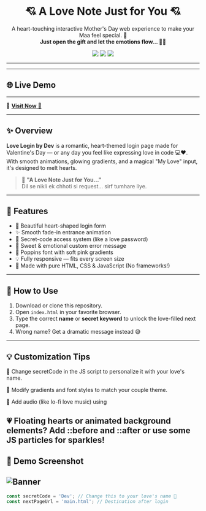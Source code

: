 <h1 align="center">💘 A Love Note Just for You 💘</h1>

<p align="center">
  A heart-touching interactive Mother's Day web experience to make your Maa feel special. 🌸<br>
  <strong>Just open the gift and let the emotions flow... 🎁💝</strong>
</p>

<p align="center">
  <img src="https://img.shields.io/badge/HTML-%23E34F26?style=for-the-badge&logo=html5&logoColor=white" />
  <img src="https://img.shields.io/badge/CSS-%231572B6?style=for-the-badge&logo=css3&logoColor=white" />
  <img src="https://img.shields.io/badge/Javascript-%23F7DF1E?style=for-the-badge&logo=javascript&logoColor=black" />
</p>

---

---
## 🌐 Live Demo
---
🔗 <a href="https://love-note.netlify.app/" target="_blank">**Visit Now** 🚀</a>

---

## ✨ Overview

**Love Login by Dev** is a romantic, heart-themed login page made for Valentine's Day — or any day you feel like expressing love in code 💻❤️. With smooth animations, glowing gradients, and a magical "My Love" input, it's designed to melt hearts.
> 📝 **"A Love Note Just for You..."**  
> Dil se nikli ek chhoti si request... sirf tumhare liye.

---

## 🌹 Features

- 💖 Beautiful heart-shaped login form  
- ✨ Smooth fade-in entrance animation  
- 🔐 Secret-code access system (like a love password)  
- 💌 Sweet & emotional custom error message  
- 🎨 Poppins font with soft pink gradients  
- 💡 Fully responsive — fits every screen size  
- 🎁 Made with pure HTML, CSS & JavaScript (No frameworks!)

---

## 🚀 How to Use

1. Download or clone this repository.
2. Open `index.html` in your favorite browser.
3. Type the correct **name** or **secret keyword** to unlock the love-filled next page.
4. Wrong name? Get a dramatic message instead 😅

---
## 💡 Customization Tips

🔐 Change secretCode in the JS script to personalize it with your love's name.

🎨 Modify gradients and font styles to match your couple theme.

💞 Add audio (like lo-fi love music) using <audio autoplay> inside the body.

💗 Floating hearts or animated background elements? Add ::before and ::after or use some JS particles for sparkles!
---
## 🧸 Demo Screenshot

![Banner](https://github.com/user-attachments/assets/e2d8aa8f-b259-4397-86dc-8dd1640de389)
---
```js
const secretCode = 'Dev'; // Change this to your love's name 💖
const nextPageUrl = 'main.html'; // Destination after login

